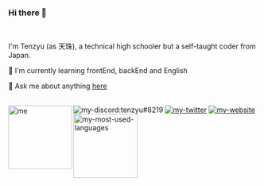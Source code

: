 ### Hi there 👋

<br />

I'm Tenzyu (as 天珠), a technical high schooler but a self-taught coder from Japan.

🌱 I'm currently learning frontEnd, backEnd and English

💬 Ask me about anything [here](https://github.com/tenzyu/tenzyu/issues)

<br />

<img alt="me" align="left" width="128px" src="https://cdn.discordapp.com/attachments/752286472383758416/757471800203673700/me.png" />
<div>
  <img alt="my-discord:tenzyu#8219" src="https://img.shields.io/static/v1?style=flat&logo=discord&logoColor=8DA3F2&label=&labelColor=505050&color=505050&message=tenzyu%238219" />
  <a href="https://twitter.com/masudatenzyu"><img alt="my-twitter" src="https://img.shields.io/static/v1?style=flat&logo=twitter&label=&labelColor=505050&color=505050&message=twitter" /></a>
  <a href="https://tenzyu.com/"><img alt="my-website" src="https://img.shields.io/static/v1?style=flat&logo=netlify&label=&labelColor=505050&color=505050&message=website" /></a>
</div>
<img alt="my-most-used-languages" height="128.5px" src="https://github-readme-stats.vercel.app/api/top-langs/?username=tenzyu&layout=compact&theme=graywhite" />
